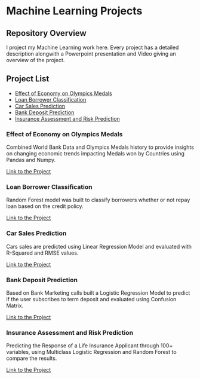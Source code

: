 # Machine Learning Projects
## Repository Overview
I project my Machine Learning work here. Every project has a detailed description alongwith a Powerpoint presentation and Video giving an overview of the project.
 ## Project List
 * [Effect of Economy on Olympics Medals](#project1)
 * [Loan Borrower Classification](#project2)
 * [Car Sales Prediction](#project3)
 * [Bank Deposit Prediction](#project4)
 * [Insurance Assessment and Risk Prediction](#project5)
 
 <a id="project1"></a>
 ### Effect of Economy on Olympics Medals
 
Combined World Bank Data and Olympics Medals history to provide insights on changing economic trends impacting Medals won by Countries using Pandas and Numpy.

[Link to the Project](./EconomyOnOlympics)
 
 <a id="project2"></a>
 ### Loan Borrower Classification
 
 Random Forest model was built to classify borrowers whether or not repay loan based on the credit policy.
 
 [Link to the Project](./)
 
 <a id="project3"></a>
 ### Car Sales Prediction
 
 Cars sales are predicted using Linear Regression Model and evaluated with R-Squared and RMSE values.
 
 [Link to the Project](./)
 
 <a id="project4"></a>
 ### Bank Deposit Prediction
 
Based on Bank Marketing calls built a Logistic Regression Model to predict if the user subscribes to term deposit and evaluated using Confusion Matrix.

[Link to the Project](./)

 <a id="project5"></a>
### Insurance Assessment and Risk Prediction

Predicting the Response of a Life Insurance Applicant through 100+ variables, using Multiclass Logistic Regression and Random Forest to compare the results.

[Link to the Project](./InsuranceAssesment)




